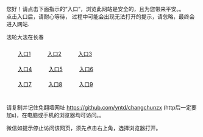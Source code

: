 您好！请点击下面指示的“入口”，浏览此网站是安全的，且为您带来平安。。 <br/>
点击入口后，请耐心等待， 过程中可能会出现无法打开的提示，请忽略，最终会进入网站. </br>

法轮大法在长春<br/>
<div style="padding:10px"><a style="margin:20px" target="_blank" href="https://d2lvlqw11805z7.cloudfront.net/2Qpsp?aktszfw" id="ccLink1" rel="nofollow">入口1</a> <a target="_blank" style="margin:20px" href="https://d3usgfwz1c7fsg.cloudfront.net/2Qpsp?uucgwi" id="ccLink2" rel="nofollow">入口2</a> <a style="margin:20px" target="_blank" href="https://d3snb0nuyj7ckd.cloudfront.net/2Qpsp?eihro" id="ccLink3" rel="nofollow">入口3</a></div>

<div style="padding:10px" ><a style="margin:20px" target="_blank" href="https://d2lvlqw11805z7.cloudfront.net/2Qpsp?aktszfw" id="ccLink4" rel="nofollow">入口4</a> <a style="margin:20px" href="https://d3usgfwz1c7fsg.cloudfront.net/2Qpsp?uucgwi" target="_blank" id="ccLink5" rel="nofollow">入口5</a> <a style="margin:20px" href="https://d3snb0nuyj7ckd.cloudfront.net/2Qpsp?eihro" target="_blank" id="ccLink6" rel="nofollow">入口6</a></div>

<div style="padding:10px"><a style="margin:20px" target="_blank" href="https://d2lvlqw11805z7.cloudfront.net/2Qpsp?aktszfw" id="ccLink7" rel="nofollow">入口7</a> <a style="margin:20px" href="https://d3usgfwz1c7fsg.cloudfront.net/2Qpsp?uucgwi" target="_blank" id="ccLink8" rel="nofollow">入口8</a> <a style="margin:20px" target="_blank" href="https://d3snb0nuyj7ckd.cloudfront.net/2Qpsp?eihro" id="ccLink9" rel="nofollow">入口9</a></div>

<br/>



请复制并记住免翻墙网址 https://github.com/yntd/changchunzx (http后一定要加s)，在电脑或手机的浏览器均可访问。。<br/>

微信如提示停止访问该网页，须先点击右上角，选择浏览器打开。
